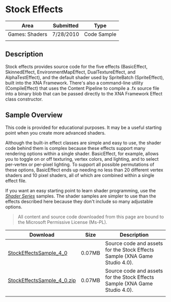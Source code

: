 # Stock Effects

|Area|Submitted|Type|
|-|-|-|
Games: Shaders|7/28/2010|Code Sample
||||

## Description

Stock effects provides source code for the five effects (BasicEffect, SkinnedEffect, EnvironmentMapEffect, DualTextureEffect, and AlphaTestEffect), and the default shader used by SpriteBatch (SpriteEffect), built into the XNA Framework. There's also a command-line utility (CompileEffect) that uses the Content Pipeline to compile a .fx source file into a binary blob that can be passed directly to the XNA Framework Effect class constructor.

## Sample Overview

This code is provided for educational purposes. It may be a useful starting point when you create more advanced shaders.

Although the built-in effect classes are simple and easy to use, the shader code behind them is complex because these effects support many rendering options within a single shader. BasicEffect, for example, allows you to toggle on or off texturing, vertex colors, and lighting, and to select per-vertex or per-pixel lighting. To support all possible permutations of these options, BasicEffect ends up needing no less than 20 different vertex shaders and 10 pixel shaders, all of which are combined within a single effect file.

If you want an easy starting point to learn shader programming, use the [*Shader Series*](Shader-Series-Introduction) samples. The shader samples are simpler to use than the effects described here because they don't include so many adjustable options.

> All content and source code downloaded from this page are bound to the Microsoft Permissive License (Ms-PL).

Download | Size | Description
---|---|---|
[StockEffectsSample_4_0](https://github.com/simondarksidej/XNAGameStudio/tree/archive/Samples/StockEffectsSample_4_0) | 0.07MB | Source code and assets for the Stock Effects Sample (XNA Game Studio 4.0).
[StockEffectsSample_4_0.zip](https://github.com/simondarksidej/XNAGameStudioZips/raw/zips/StockEffectsSample_4_0.zip) | 0.07MB | Source code and assets for the Stock Effects Sample (XNA Game Studio 4.0).
||||
